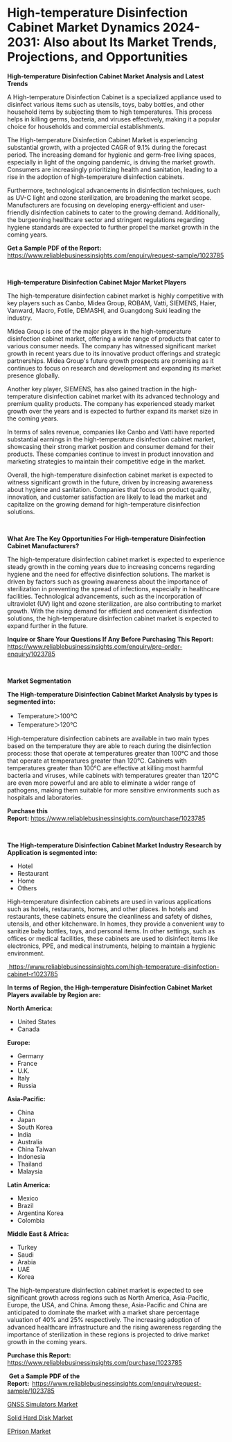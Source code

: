 <p><h1>High-temperature Disinfection Cabinet Market Dynamics 2024-2031: Also about Its Market Trends, Projections, and Opportunities</h1></p><p><strong>High-temperature Disinfection Cabinet Market Analysis and Latest Trends</strong></p>
<p><p>A High-temperature Disinfection Cabinet is a specialized appliance used to disinfect various items such as utensils, toys, baby bottles, and other household items by subjecting them to high temperatures. This process helps in killing germs, bacteria, and viruses effectively, making it a popular choice for households and commercial establishments.</p><p>The High-temperature Disinfection Cabinet Market is experiencing substantial growth, with a projected CAGR of 9.1% during the forecast period. The increasing demand for hygienic and germ-free living spaces, especially in light of the ongoing pandemic, is driving the market growth. Consumers are increasingly prioritizing health and sanitation, leading to a rise in the adoption of high-temperature disinfection cabinets.</p><p>Furthermore, technological advancements in disinfection techniques, such as UV-C light and ozone sterilization, are broadening the market scope. Manufacturers are focusing on developing energy-efficient and user-friendly disinfection cabinets to cater to the growing demand. Additionally, the burgeoning healthcare sector and stringent regulations regarding hygiene standards are expected to further propel the market growth in the coming years.</p></p>
<p><strong>Get a Sample PDF of the Report:&nbsp;</strong> <a href="https://www.reliablebusinessinsights.com/enquiry/request-sample/1023785">https://www.reliablebusinessinsights.com/enquiry/request-sample/1023785</a></p>
<p>&nbsp;</p>
<p><strong>High-temperature Disinfection Cabinet Major Market Players</strong></p>
<p><p>The high-temperature disinfection cabinet market is highly competitive with key players such as Canbo, Midea Group, ROBAM, Vatti, SIEMENS, Haier, Vanward, Macro, Fotile, DEMASHI, and Guangdong Suki leading the industry. </p><p>Midea Group is one of the major players in the high-temperature disinfection cabinet market, offering a wide range of products that cater to various consumer needs. The company has witnessed significant market growth in recent years due to its innovative product offerings and strategic partnerships. Midea Group's future growth prospects are promising as it continues to focus on research and development and expanding its market presence globally.</p><p>Another key player, SIEMENS, has also gained traction in the high-temperature disinfection cabinet market with its advanced technology and premium quality products. The company has experienced steady market growth over the years and is expected to further expand its market size in the coming years.</p><p>In terms of sales revenue, companies like Canbo and Vatti have reported substantial earnings in the high-temperature disinfection cabinet market, showcasing their strong market position and consumer demand for their products. These companies continue to invest in product innovation and marketing strategies to maintain their competitive edge in the market.</p><p>Overall, the high-temperature disinfection cabinet market is expected to witness significant growth in the future, driven by increasing awareness about hygiene and sanitation. Companies that focus on product quality, innovation, and customer satisfaction are likely to lead the market and capitalize on the growing demand for high-temperature disinfection solutions.</p></p>
<p>&nbsp;</p>
<p><strong>What Are The Key Opportunities For High-temperature Disinfection Cabinet Manufacturers?</strong></p>
<p><p>The high-temperature disinfection cabinet market is expected to experience steady growth in the coming years due to increasing concerns regarding hygiene and the need for effective disinfection solutions. The market is driven by factors such as growing awareness about the importance of sterilization in preventing the spread of infections, especially in healthcare facilities. Technological advancements, such as the incorporation of ultraviolet (UV) light and ozone sterilization, are also contributing to market growth. With the rising demand for efficient and convenient disinfection solutions, the high-temperature disinfection cabinet market is expected to expand further in the future.</p></p>
<p><strong>Inquire or Share Your Questions If Any Before Purchasing This Report:</strong> <a href="https://www.reliablebusinessinsights.com/enquiry/pre-order-enquiry/1023785">https://www.reliablebusinessinsights.com/enquiry/pre-order-enquiry/1023785</a></p>
<p>&nbsp;</p>
<p><strong>Market Segmentation</strong></p>
<p><strong>The High-temperature Disinfection Cabinet Market Analysis by types is segmented into:</strong></p>
<p><ul><li>Temperature＞100℃</li><li>Temperature＞120℃</li></ul></p>
<p><p>High-temperature disinfection cabinets are available in two main types based on the temperature they are able to reach during the disinfection process: those that operate at temperatures greater than 100℃ and those that operate at temperatures greater than 120℃. Cabinets with temperatures greater than 100℃ are effective at killing most harmful bacteria and viruses, while cabinets with temperatures greater than 120℃ are even more powerful and are able to eliminate a wider range of pathogens, making them suitable for more sensitive environments such as hospitals and laboratories.</p></p>
<p><strong>Purchase this Report:&nbsp;</strong><a href="https://www.reliablebusinessinsights.com/purchase/1023785">https://www.reliablebusinessinsights.com/purchase/1023785</a></p>
<p>&nbsp;</p>
<p><strong>The High-temperature Disinfection Cabinet Market Industry Research by Application is segmented into:</strong></p>
<p><ul><li>Hotel</li><li>Restaurant</li><li>Home</li><li>Others</li></ul></p>
<p><p>High-temperature disinfection cabinets are used in various applications such as hotels, restaurants, homes, and other places. In hotels and restaurants, these cabinets ensure the cleanliness and safety of dishes, utensils, and other kitchenware. In homes, they provide a convenient way to sanitize baby bottles, toys, and personal items. In other settings, such as offices or medical facilities, these cabinets are used to disinfect items like electronics, PPE, and medical instruments, helping to maintain a hygienic environment.</p></p>
<p><a href="https://www.reliablebusinessinsights.com/high-temperature-disinfection-cabinet-r1023785">&nbsp;https://www.reliablebusinessinsights.com/high-temperature-disinfection-cabinet-r1023785</a></p>
<p><strong>In terms of Region, the High-temperature Disinfection Cabinet Market Players available by Region are:</strong></p>
<p>
    <p> <strong> North America: </strong>
        <ul>
            <li>United States</li>
            <li>Canada</li>
        </ul>
        </p> 
    <p> <strong> Europe: </strong>
        <ul>
            <li>Germany</li>
            <li>France</li>
            <li>U.K.</li>
            <li>Italy</li>
            <li>Russia</li>
        </ul>
        </p> 
    <p> <strong> Asia-Pacific: </strong>
        <ul>
            <li>China</li>
            <li>Japan</li>
            <li>South Korea</li>
            <li>India</li>
            <li>Australia</li>
            <li>China Taiwan</li>
            <li>Indonesia</li>
            <li>Thailand</li>
            <li>Malaysia</li>
        </ul>
        </p> 
    <p> <strong> Latin America: </strong>
        <ul>
            <li>Mexico</li>
            <li>Brazil</li>
            <li>Argentina Korea</li>
            <li>Colombia</li>
        </ul>
        </p> 
    <p> <strong> Middle East & Africa: </strong>
        <ul>
            <li>Turkey</li>
            <li>Saudi</li>
            <li>Arabia</li>
            <li>UAE</li>
            <li>Korea</li>
        </ul>
    </p>
    </p>
<p><p>The high-temperature disinfection cabinet market is expected to see significant growth across regions such as North America, Asia-Pacific, Europe, the USA, and China. Among these, Asia-Pacific and China are anticipated to dominate the market with a market share percentage valuation of 40% and 25% respectively. The increasing adoption of advanced healthcare infrastructure and the rising awareness regarding the importance of sterilization in these regions is projected to drive market growth in the coming years.</p></p>
<p><strong>Purchase this Report: </strong><a href="https://www.reliablebusinessinsights.com/purchase/1023785">https://www.reliablebusinessinsights.com/purchase/1023785</a></p>
<p>&nbsp;<strong>Get a Sample PDF of the Report:&nbsp;&nbsp;</strong><a href="https://www.reliablebusinessinsights.com/enquiry/request-sample/1023785">https://www.reliablebusinessinsights.com/enquiry/request-sample/1023785</a></p>
<p><strong></strong></p>
<p><p><a href="https://github.com/GaryrankliznmwoXff/Market-Research-Report-List-1/blob/main/gnss-simulators-market.md">GNSS Simulators Market</a></p><p><a href="https://issuu.com/reportprime-2/docs/solid-hard-disk-market-size-2030.pptx">Solid Hard Disk Market</a></p><p><a href="https://github.com/polesdua1/Market-Research-Report-List-1/blob/main/eprison-market.md">EPrison Market</a></p></p>
